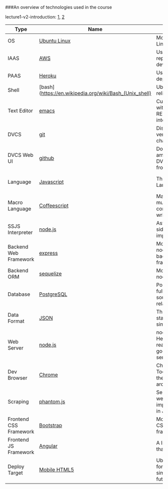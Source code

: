 ###An overview of technologies used in the course

lecture1-v2-introduction: [1](https://spark-public.s3.amazonaws.com/startup/lecture_slides/lecture1-v2-introduction.pdf), [2](https://docs.google.com/file/d/0B3GawKz4dDR7Q09fRVh4R0tuYmc/edit?usp=sharing)


Type | Name | Notes | Alternatives
--- | --- | --- | ---
OS | [Ubuntu Linux](http://www.ubuntu.com/) | Most popular Linux distro. | OS X, Windows, BSD
IAAS | [AWS](http://aws.amazon.com/) | Used for reproducible development. | Joyent, Nirvanix
PAAS | [Heroku](https://www.heroku.com/) | Used for easy deployment. | Joyent, Nodejitsu
Shell | [bash](https://en.wikipedia.org/wiki/Bash_(Unix_shell) | Ubiquitous and reliable. | zsh, tcsh, ksh
Text Editor | [emacs](http://www.gnu.org/software/emacs/) | Customizable with strong REPL integration. | vim, Textmate, nano, Visual Studio
DVCS | [git](http://git-scm.com/) | Distributed version control champion. | hg, fossil
DVCS Web UI | [github](https://github.com/) | Dominant among web DVCS frontends. | bitbucket, google code, sourceforge
Language | [Javascript](http://eloquentjavascript.net/) | The Next Big Language | Python, Ruby, Scala, Haskell, Go
Macro Language | [Coﬀeescript](http://coffeescript.org/) | Makes JS much more convenient to write. | Iced Coﬀeescript
SSJS Interpreter | [node.js](http://nodejs.org/) | Async server-side JS implementation | v8, rhino
Backend Web Framework | [express](http://expressjs.com) | Most popular node.js backend framework | Meteor, Derby
Backend ORM | [sequelize](http://sequelizejs.com/documentation) | Most polished node.js ORM | node-orm, bookshelf
Database | [PostgreSQL](http://www.postgresql.org/) | Popular/robust fully open-source relational db | MySQL, MongoDB
Data Format | [JSON](http://www.json.org/) | The industry standard for simple APIs | XML, protobuf, thrift
Web Server | [node.js](http://nodejs.org/) | node on Heroku is reasonably good as a server | nginx, Apache
Dev Browser | [Chrome](https://www.google.com/intl/en/chrome/browser/) | Chrome Dev Tools are now the best around | Firebug, Safari Inspector
Scraping | [phantom.js](http://phantomjs.org/) | Server-side webkit implementation in JS | webscraping.py, wget
Frontend CSS Framework | [Bootstrap](http://twitter.github.io/bootstrap/) | Most popular CSS framework | Zurb Foundation
Frontend JS Framework | [Angular](http://angularjs.org) | A little simpler than Backbone | JS Backbone, Ember, Knockout
Deploy Target | [Mobile HTML5](http://www.html5rocks.com/en/mobile) | Ubiquitous, forces simplicity, future-proof | Desktop HTML5, iOS, Android
